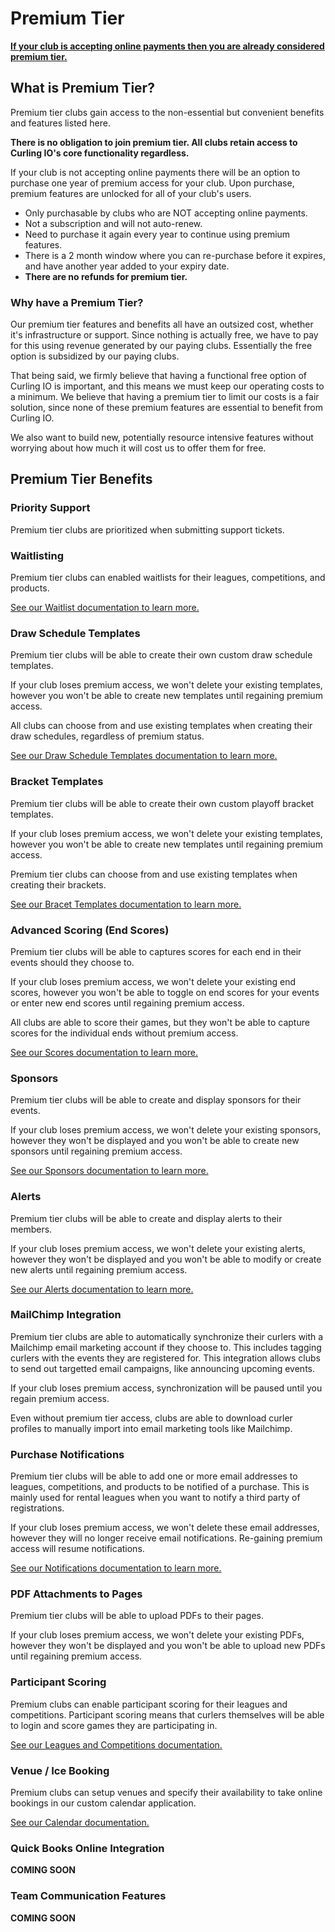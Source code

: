 # Premium Tier

**[If your club is accepting online payments then you are already considered premium tier.](/docs/getting-started/premium.md)**

## What is Premium Tier?[​](#what-is-premium-tier "Direct link to What is Premium Tier?")

Premium tier clubs gain access to the non-essential but convenient benefits and features listed here.

**There is no obligation to join premium tier. All clubs retain access to Curling IO's core functionality regardless.**

If your club is not accepting online payments there will be an option to purchase one year of premium access for your club. Upon purchase, premium features are unlocked for all of your club's users.

* Only purchasable by clubs who are NOT accepting online payments.
* Not a subscription and will not auto-renew.
* Need to purchase it again every year to continue using premium features.
* There is a 2 month window where you can re-purchase before it expires, and have another year added to your expiry date.
* **There are no refunds for premium tier.**

### Why have a Premium Tier?[​](#why-have-a-premium-tier "Direct link to Why have a Premium Tier?")

Our premium tier features and benefits all have an outsized cost, whether it's infrastructure or support. Since nothing is actually free, we have to pay for this using revenue generated by our paying clubs. Essentially the free option is subsidized by our paying clubs.

That being said, we firmly believe that having a functional free option of Curling IO is important, and this means we must keep our operating costs to a minimum. We believe that having a premium tier to limit our costs is a fair solution, since none of these premium features are essential to benefit from Curling IO.

We also want to build new, potentially resource intensive features without worrying about how much it will cost us to offer them for free.

## Premium Tier Benefits[​](#premium-tier-benefits "Direct link to Premium Tier Benefits")

### Priority Support[​](#priority-support "Direct link to Priority Support")

Premium tier clubs are prioritized when submitting support tickets.

### Waitlisting[​](#waitlisting "Direct link to Waitlisting")

Premium tier clubs can enabled waitlists for their leagues, competitions, and products.

[See our Waitlist documentation to learn more.](/docs/club-management/waitlists.md)

### Draw Schedule Templates[​](#draw-schedule-templates "Direct link to Draw Schedule Templates")

Premium tier clubs will be able to create their own custom draw schedule templates.

If your club loses premium access, we won't delete your existing templates, however you won't be able to create new templates until regaining premium access.

All clubs can choose from and use existing templates when creating their draw schedules, regardless of premium status.

[See our Draw Schedule Templates documentation to learn more.](/docs/event-management/draw-schedule-templates.md)

### Bracket Templates[​](#bracket-templates "Direct link to Bracket Templates")

Premium tier clubs will be able to create their own custom playoff bracket templates.

If your club loses premium access, we won't delete your existing templates, however you won't be able to create new templates until regaining premium access.

Premium tier clubs can choose from and use existing templates when creating their brackets.

[See our Bracet Templates documentation to learn more.](/docs/event-management/bracket-templates.md)

### Advanced Scoring (End Scores)[​](#advanced-scoring-end-scores "Direct link to Advanced Scoring (End Scores)")

Premium tier clubs will be able to captures scores for each end in their events should they choose to.

If your club loses premium access, we won't delete your existing end scores, however you won't be able to toggle on end scores for your events or enter new end scores until regaining premium access.

All clubs are able to score their games, but they won't be able to capture scores for the individual ends without premium access.

[See our Scores documentation to learn more.](/docs/event-management/scores.md)

### Sponsors[​](#sponsors "Direct link to Sponsors")

Premium tier clubs will be able to create and display sponsors for their events.

If your club loses premium access, we won't delete your existing sponsors, however they won't be displayed and you won't be able to create new sponsors until regaining premium access.

[See our Sponsors documentation to learn more.](/docs/club-management/sponsors.md)

### Alerts[​](#alerts "Direct link to Alerts")

Premium tier clubs will be able to create and display alerts to their members.

If your club loses premium access, we won't delete your existing alerts, however they won't be displayed and you won't be able to modify or create new alerts until regaining premium access.

[See our Alerts documentation to learn more.](/docs/club-management/alerts.md)

### MailChimp Integration[​](#mailchimp-integration "Direct link to MailChimp Integration")

Premium tier clubs are able to automatically synchronize their curlers with a Mailchimp email marketing account if they choose to. This includes tagging curlers with the events they are registered for. This integration allows clubs to send out targetted email campaigns, like announcing upcoming events.

If your club loses premium access, synchronization will be paused until you regain premium access.

Even without premium tier access, clubs are able to download curler profiles to manually import into email marketing tools like Mailchimp.

### Purchase Notifications[​](#purchase-notifications "Direct link to Purchase Notifications")

Premium tier clubs will be able to add one or more email addresses to leagues, competitions, and products to be notified of a purchase. This is mainly used for rental leagues when you want to notify a third party of registrations.

If your club loses premium access, we won't delete these email addresses, however they will no longer receive email notifications. Re-gaining premium access will resume notifications.

[See our Notifications documentation to learn more.](/docs/club-management/leagues.md#notification-email)

### PDF Attachments to Pages[​](#pdf-attachments-to-pages "Direct link to PDF Attachments to Pages")

Premium tier clubs will be able to upload PDFs to their pages.

If your club loses premium access, we won't delete your existing PDFs, however they won't be displayed and you won't be able to upload new PDFs until regaining premium access.

### Participant Scoring[​](#participant-scoring "Direct link to Participant Scoring")

Premium clubs can enable participant scoring for their leagues and competitions. Participant scoring means that curlers themselves will be able to login and score games they are participating in.

[See our Leagues and Competitions documentation.](/docs/club-management/leagues.md#participant-scoring)

### Venue / Ice Booking[​](#venue--ice-booking "Direct link to Venue / Ice Booking")

Premium clubs can setup venues and specify their availability to take online bookings in our custom calendar application.

[See our Calendar documentation.](/docs/club-management/calendar.md)

### Quick Books Online Integration[​](#quick-books-online-integration "Direct link to Quick Books Online Integration")

**COMING SOON**

### Team Communication Features[​](#team-communication-features "Direct link to Team Communication Features")

**COMING SOON**

